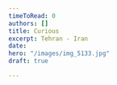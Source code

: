 ```yaml
---
timeToRead: 0
authors: []
title: Curious
excerpt: Tehran - Iran
date: 
hero: "/images/img_5133.jpg"
draft: true

---
```

